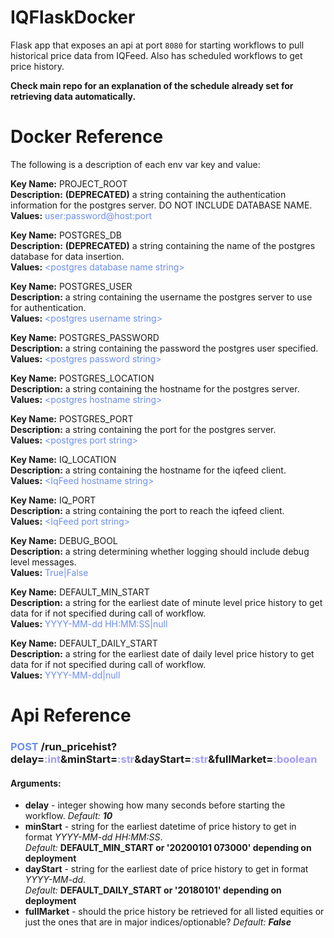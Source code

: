 # IQFlaskDocker

Flask app that exposes an api at port `8080` for starting workflows to pull historical price data from IQFeed. Also has scheduled workflows to get price history.

**Check main repo for an explanation of the schedule already set for retrieving data automatically.**

# Docker Reference

The following is a description of each env var key and value:

**Key Name:** PROJECT_ROOT \
**Description:** **(DEPRECATED)** a string containing the authentication information for the postgres server. DO NOT INCLUDE DATABASE NAME. \
**Values:** <span style="color:#6C8EEF">user:password@host:port</span>

**Key Name:** POSTGRES_DB \
**Description:** **(DEPRECATED)** a string containing the name of the postgres database for data insertion. \
**Values:** <span style="color:#6C8EEF">\<postgres database name string></span>

**Key Name:** POSTGRES_USER \
**Description:**  a string containing the username the postgres server to use for authentication. \
**Values:** <span style="color:#6C8EEF">\<postgres username string></span>

**Key Name:** POSTGRES_PASSWORD \
**Description:** a string containing the password the postgres user specified. \
**Values:** <span style="color:#6C8EEF">\<postgres password string></span>

**Key Name:** POSTGRES_LOCATION \
**Description:** a string containing the hostname for the postgres server. \
**Values:** <span style="color:#6C8EEF">\<postgres hostname string></span>

**Key Name:** POSTGRES_PORT \
**Description:** a string containing the port for the postgres server. \
**Values:** <span style="color:#6C8EEF">\<postgres port string></span>

**Key Name:** IQ_LOCATION \
**Description:** a string containing the hostname for the iqfeed client. \
**Values:** <span style="color:#6C8EEF">\<IqFeed hostname string></span>

**Key Name:** IQ_PORT \
**Description:** a string containing the port to reach the iqfeed client. \
**Values:** <span style="color:#6C8EEF">\<IqFeed port string></span>

**Key Name:** DEBUG_BOOL \
**Description:** a string determining whether logging should include debug level messages. \
**Values:** <span style="color:#6C8EEF">True|False</span>

**Key Name:** DEFAULT_MIN_START \
**Description:** a string for the earliest date of minute level price history to get data for if not specified during call of workflow. \
**Values:** <span style="color:#6C8EEF">YYYY-MM-dd HH:MM:SS|null</span>

**Key Name:** DEFAULT_DAILY_START \
**Description:** a string for the earliest date of daily level price history to get data for if not specified during call of workflow. \
**Values:** <span style="color:#6C8EEF">YYYY-MM-dd|null</span>

# Api Reference

[comment]: <> (First Command)
### <span style="color:#6C8EEF">**POST**</span> /run_pricehist?delay=<span style="color:#a29bfe">**:int**</span>&minStart=<span style="color:#a29bfe">**:str**</span>&dayStart=<span style="color:#a29bfe">**:str**</span>&fullMarket=<span style="color:#a29bfe">**:boolean**</span>

#### **Arguments:**
- **delay** - integer showing how many seconds before starting the workflow. *Default:* ***10***
- **minStart** - string for the earliest datetime of price history to get in format *YYYY-MM-dd HH:MM:SS*. \
*Default:* **DEFAULT_MIN_START or '20200101 073000' depending on deployment**
- **dayStart** - string for the earliest date of price history to get in format *YYYY-MM-dd*. \
*Default:* **DEFAULT_DAILY_START or '20180101' depending on deployment**
- **fullMarket** - should the price history be retrieved for all listed equities or just the ones that are in major indices/optionable? *Default:* ***False***
